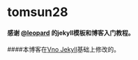 # tomsun28



#### 感谢   [@leopard](https://github.com/leopardpan) 的jekyll模板和博客入门教程。

####本博客在[Vno Jekyll](https://github.com/onevcat/vno-jekyll)基础上修改的。  